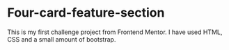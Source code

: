 # Four-card-feature-section
This is my first challenge project from Frontend Mentor. I have used HTML, CSS and a small amount of bootstrap.
